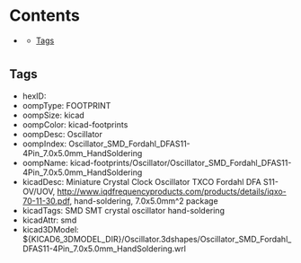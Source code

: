 



Contents
========

* [](#)
	* [Tags](#tags)

# 

## Tags

- hexID: 
- oompType: FOOTPRINT
- oompSize: kicad
- oompColor: kicad-footprints
- oompDesc: Oscillator
- oompIndex: Oscillator_SMD_Fordahl_DFAS11-4Pin_7.0x5.0mm_HandSoldering
- oompName: kicad-footprints/Oscillator/Oscillator_SMD_Fordahl_DFAS11-4Pin_7.0x5.0mm_HandSoldering
- kicadDesc: Miniature Crystal Clock Oscillator TXCO Fordahl DFA S11-OV/UOV, http://www.iqdfrequencyproducts.com/products/details/iqxo-70-11-30.pdf, hand-soldering, 7.0x5.0mm^2 package
- kicadTags: SMD SMT crystal oscillator hand-soldering
- kicadAttr: smd
- kicad3DModel: ${KICAD6_3DMODEL_DIR}/Oscillator.3dshapes/Oscillator_SMD_Fordahl_DFAS11-4Pin_7.0x5.0mm_HandSoldering.wrl
